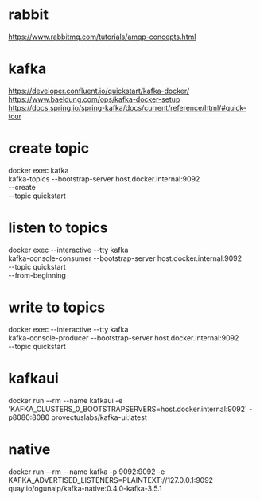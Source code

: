 # rabbit
https://www.rabbitmq.com/tutorials/amqp-concepts.html

# kafka
https://developer.confluent.io/quickstart/kafka-docker/
https://www.baeldung.com/ops/kafka-docker-setup
https://docs.spring.io/spring-kafka/docs/current/reference/html/#quick-tour

# create topic
docker exec kafka \
kafka-topics --bootstrap-server host.docker.internal:9092 \
--create \
--topic quickstart
              
# listen to topics
docker exec --interactive --tty kafka \
kafka-console-consumer --bootstrap-server host.docker.internal:9092 \
--topic quickstart \
--from-beginning

# write to topics
docker exec --interactive --tty kafka \
kafka-console-producer --bootstrap-server host.docker.internal:9092 \
--topic quickstart

# kafkaui 
docker run --rm --name kafkaui -e 'KAFKA_CLUSTERS_0_BOOTSTRAPSERVERS=host.docker.internal:9092' -p8080:8080 provectuslabs/kafka-ui:latest
                  
# native
docker run --rm --name kafka -p 9092:9092 -e KAFKA_ADVERTISED_LISTENERS=PLAINTEXT://127.0.0.1:9092 quay.io/ogunalp/kafka-native:0.4.0-kafka-3.5.1
